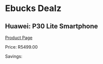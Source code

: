 
# Ebucks Dealz
## Huawei: P30 Lite Smartphone
[Product Page](https://www.ebucks.com/web/shop/productSelected.do?prodId=1075356346&catId=714947548)

Price: R5499.00

Savings: 


	